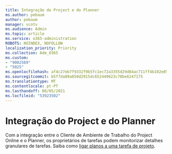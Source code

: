 ```yaml
---
title: Integração do Project e do Planner
ms.author: pebaum
author: pebaum
manager: scotv
ms.audience: Admin
ms.topic: article
ms.service: o365-administration
ROBOTS: NOINDEX, NOFOLLOW
localization_priority: Priority
ms.collection: Adm_O365
ms.custom:
- "9002569"
- "5025"
ms.openlocfilehash: af4c27eb7f9332f9b5fc1ec72a3355d29d84ac711ff4b102e0550d413772cf2f
ms.sourcegitcommit: b5f7da89a650d2915dc652449623c78be6247175
ms.translationtype: MT
ms.contentlocale: pt-PT
ms.lasthandoff: 08/05/2021
ms.locfileid: "53923502"
---
```

# <a name="project-and-planner-integration"></a>Integração do Project e do Planner

Com a integração entre o Cliente de Ambiente de Trabalho do Project Online e o Planner, os proprietários de tarefas podem monitorizar detalhes granulares de tarefas. Saiba como [ligar planos a uma tarefa de projeto](https://www.microsoft.com/microsoft-365/blog/2017/10/30/introducing-new-ways-to-work-in-microsoft-project/).
